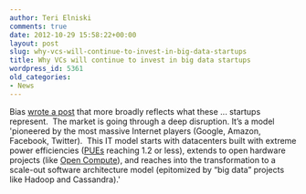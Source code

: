 ```yaml
---
author: Teri Elniski
comments: true
date: 2012-10-29 15:58:22+00:00
layout: post
slug: why-vcs-will-continue-to-invest-in-big-data-startups
title: Why VCs will continue to invest in big data startups
wordpress_id: 5361
old_categories:
- News
---
```


Bias [wrote a post](http://www.cloudave.com/22929/a-response-to-geoffrey-moore-manifest-disruption/) that more broadly reflects what these ... startups represent.  The market is going through a deep disruption. It’s a model 'pioneered by the most massive Internet players (Google, Amazon, Facebook, Twitter).  This IT model starts with datacenters built with extreme power efficiencies ([PUEs](http://en.wikipedia.org/wiki/Power_usage_effectiveness) reaching 1.2 or less), extends to open hardware projects (like [Open Compute](http://opencompute.org/)), and reaches into the transformation to a scale-out software architecture model (epitomized by “big data” projects like Hadoop and Cassandra).'
